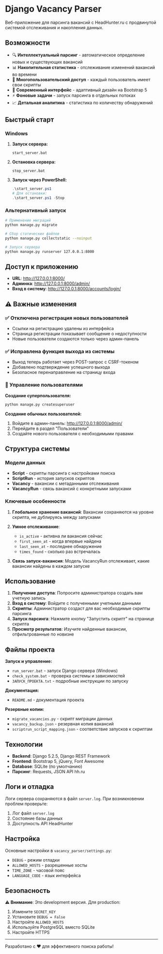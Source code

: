 # Django Vacancy Parser

Веб-приложение для парсинга вакансий с HeadHunter.ru с продвинутой системой отслеживания и накопления данных.

## Возможности

- 🔍 **Интеллектуальный парсинг** - автоматическое определение новых и существующих вакансий
- 📊 **Накопительная статистика** - отслеживание изменений вакансий во времени
- 👤 **Многопользовательский доступ** - каждый пользователь имеет свои скрипты
- 📱 **Современный интерфейс** - адаптивный дизайн на Bootstrap 5
- ⚡ **Фоновые задачи** - запуск парсинга в отдельных потоках
- 📈 **Детальная аналитика** - статистика по количеству обнаружений

## Быстрый старт

### Windows

1. **Запуск сервера:**
   ```batch
   start_server.bat
   ```

2. **Остановка сервера:**
   ```batch
   stop_server.bat
   ```

3. **Запуск через PowerShell:**
   ```powershell
   .\start_server.ps1
   # Для остановки:
   .\start_server.ps1 -Stop
   ```

### Альтернативный запуск

```bash
# Применение миграций
python manage.py migrate

# Сбор статических файлов
python manage.py collectstatic --noinput

# Запуск сервера
python manage.py runserver 127.0.0.1:8000
```

## Доступ к приложению

- **URL**: http://127.0.0.1:8000/
- **Админка**: http://127.0.0.1:8000/admin/
- **Вход в систему**: http://127.0.0.1:8000/accounts/login/

## ⚠️ Важные изменения

### ✅ Отключена регистрация новых пользователей
- Ссылки на регистрацию удалены из интерфейса
- Страница регистрации показывает сообщение о недоступности
- Новые пользователи создаются только через админ-панель

### ✅ Исправлена функция выхода из системы
- Выход теперь работает через POST-запрос с CSRF-токеном
- Добавлено подтверждение успешного выхода
- Безопасное перенаправление на страницу входа

### 👥 Управление пользователями

**Создание суперпользователя:**
```bash
python manage.py createsuperuser
```

**Создание обычных пользователей:**
1. Войдите в админ-панель: http://127.0.0.1:8000/admin/
2. Перейдите в раздел "Пользователи"
3. Создайте нового пользователя с необходимыми правами

## Структура системы

### Модели данных

- **Script** - скрипты парсинга с настройками поиска
- **ScriptRun** - история запусков скриптов
- **Vacancy** - вакансии с метаданными отслеживания
- **VacancyRun** - связь вакансий с конкретными запусками

### Ключевые особенности

1. **Глобальное хранение вакансий**: Вакансии сохраняются на уровне скрипта, не дублируясь между запусками

2. **Умное отслеживание**: 
   - `is_active` - активна ли вакансия сейчас
   - `first_seen_at` - когда впервые найдена
   - `last_seen_at` - последнее обнаружение
   - `times_found` - сколько раз встречалась

3. **Связь запуск-вакансия**: Модель VacancyRun отслеживает, какие вакансии найдены в каждом запуске

## Использование

1. **Получение доступа**: Попросите администратора создать вам учетную запись
2. **Вход в систему**: Войдите с полученными учетными данными
3. **Скрипты**: Администратор создаст для вас необходимые скрипты парсинга
3. **Запуск парсинга**: Нажмите кнопку "Запустить скрипт" на странице скрипта
4. **Просмотр результатов**: Изучите найденные вакансии, отфильтрованные по новизне

## Файлы проекта

**Запуск и управление:**
- `run_server.bat` - запуск Django сервера (Windows)
- `check_system.bat` - проверка системы и зависимостей
- `ЗАПУСК_ПРОЕКТА.txt` - подробные инструкции по запуску

**Документация:**
- `README.md` - документация проекта

**Резервные копии:**
- `migrate_vacancies.py` - скрипт миграции данных
- `vacancy_backup.json` - резервная копия вакансий
- `scriptrun_script_mapping.json` - соответствие запусков к скриптам

## Технологии

- **Backend**: Django 5.2.5, Django REST Framework
- **Frontend**: Bootstrap 5, jQuery, Font Awesome
- **Database**: SQLite (по умолчанию)
- **Парсинг**: Requests, JSON API hh.ru

## Логи и отладка

Логи сервера сохраняются в файл `server.log`. При возникновении проблем проверьте:

1. Лог файл `server.log`
2. Состояние базы данных
3. Доступность API HeadHunter

## Настройка

Основные настройки в `vacancy_parser/settings.py`:

- `DEBUG` - режим отладки
- `ALLOWED_HOSTS` - разрешенные хосты
- `TIME_ZONE` - часовой пояс
- `LANGUAGE_CODE` - язык интерфейса

## Безопасность

⚠️ **Внимание**: Это development версия. Для production:

1. Измените `SECRET_KEY`
2. Установите `DEBUG = False`
3. Настройте `ALLOWED_HOSTS`
4. Используйте PostgreSQL вместо SQLite
5. Настройте HTTPS

---

Разработано с ❤️ для эффективного поиска работы!

